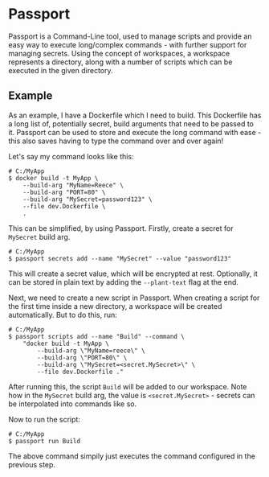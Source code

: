 # Passport

Passport is a Command-Line tool, used to manage scripts and provide an easy way to execute long/complex commands - with further support for managing secrets. Using the concept of workspaces, a workspace represents a directory, along with a number of scripts which can be executed in the given directory.

## Example

As an example, I have a Dockerfile which I need to build. This Dockerfile has a long list of, potentially secret, build arguments that need to be passed to it. Passport can be used to store and execute the long command with ease - this also saves having to type the command over and over again!

Let's say my command looks like this:

```
# C:/MyApp
$ docker build -t MyApp \
    --build-arg "MyName=Reece" \
    --build-arg "PORT=80" \
    --build-arg "MySecret=password123" \
    --file dev.Dockerfile \
    .
```

This can be simplified, by using Passport. Firstly, create a secret for `MySecret` build arg.

```
# C:/MyApp
$ passport secrets add --name "MySecret" --value "password123"
```

This will create a secret value, which will be encrypted at rest. Optionally, it can be stored in plain text by adding the `--plant-text` flag at the end.

Next, we need to create a new script in Passport. When creating a script for the first time inside a new directory, a workspace will be created automatically. But to do this, run:

```
# C:/MyApp
$ passport scripts add --name "Build" --command \
    "docker build -t MyApp \
        --build-arg \"MyName=reece\" \
        --build-arg \"PORT=80\" \
        --build-arg \"MySecret=<secret.MySecret>\" \
        --file dev.Dockerfile ."
```

After running this, the script `Build` will be added to our workspace. Note how in the `MySecret` build arg, the value is `<secret.MySecret>` - secrets can be interpolated into commands like so.

Now to run the script:

```
# C:/MyApp
$ passport run Build
```

The above command simpily just executes the command configured in the previous step.
